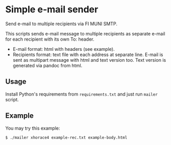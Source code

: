# Simple e-mail sender

Send e-mail to multiple recipients via FI MUNI SMTP.

This scripts sends e-mail message to multiple recipients as separate e-mail
for each recipient with its own To: header.
 * E-mail format: html with headers (see example).
 * Recipients format: text file with each address at separate line.
E-mail is sent as multipart message with html and text version too. Text version
is generated via pandoc from html.

## Usage

Install Python's requirements from `requirements.txt` and just run `mailer`
script.

## Example

You may try this example:

```
$ ./mailer xhorace4 example-rec.txt example-body.html
```
